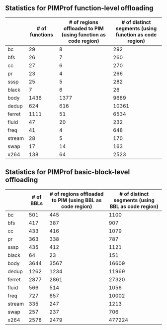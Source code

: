 
## Statistics for PIMProf function-level offloading
||# of functions	|# of regions offloaded to PIM (using function as code region)	|# of distinct segments (using function as code region)|
|---|---|---|---|
|bc	|29	|8	|292|
|bfs	|26	|7	|260|
|cc	|27	|6	|270|
|pr	|23	|4	|266|
|sssp	|25	|5	|282|
|black	|7	|6	|26|
|body	|1436	|1377	|9689|
|dedup	|624	|616	|10361|
|ferret	|1111	|51	|6534|
|fluid	|47	|20	|232|
|freq	|41	|4	|648|
|stream	|28	|5	|170|
|swap	|17	|14	|163|
|x264	|138	|64	|2523|

## Statistics for PIMProf basic-block-level offloading
||# of BBLs	|# of regions offloaded to PIM (using BBL as code region)	|# of distinct segments (using BBL as code region)|
|---|---|---|---|
|bc	|501	|445	|1100|
|bfs	|417	|387	|907|
|cc	|433	|416	|1079|
|pr	|363	|338	|787|
|sssp	|435	|412	|1121|
|black	|64	|23	|151|
|body	|3644	|3567	|16609|
|dedup	|1262	|1234	|11969|
|ferret	|2877	|2861	|27320|
|fluid	|566	|514	|1056|
|freq	|727	|657	|10002|
|stream	|335	|247	|1213|
|swap	|257	|237	|706|
|x264	|2578	|2479	|477224|

